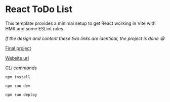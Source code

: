 # React ToDo List

This template provides a minimal setup to get React working in Vite with HMR and some ESLint rules.

_If the design and content these two links are identical, the project is done 😀_

[Final project](https://zrozumiec-react-todo-app.netlify.app/)

[Website url](https://brzozanet.github.io/react-todo-list/)

_CLI commands_

`npm install`

`npm run dev`

`npm run deploy`
